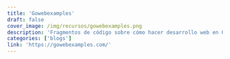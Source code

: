 ```yaml
---
title: 'Gowebexamples'
draft: false
cover_image: /img/recursos/gowebexamples.png
description: 'Fragmentos de código sobre cómo hacer desarrollo web en Go.'
categories: ['blogs']
link: 'https://gowebexamples.com/'
---
```

